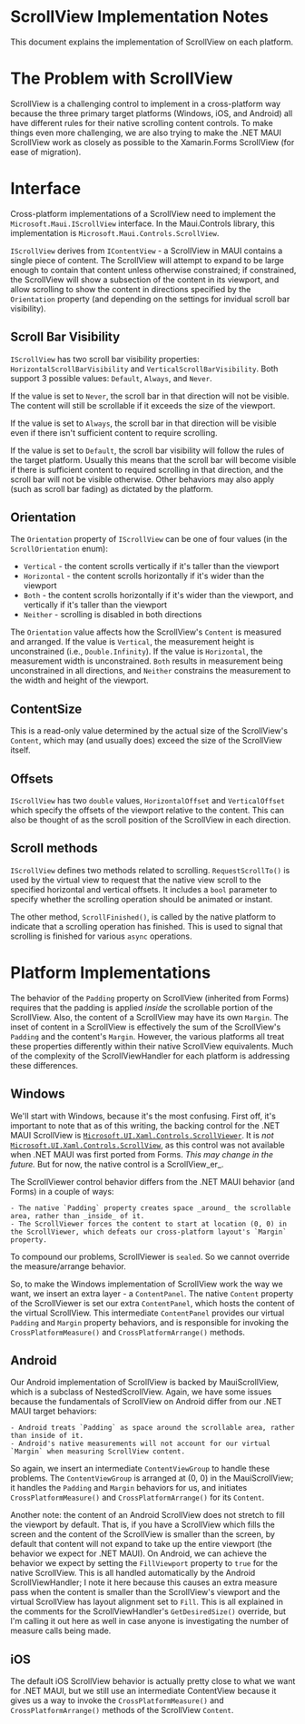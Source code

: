 # ScrollView Implementation Notes

This document explains the implementation of ScrollView on each platform.

# The Problem with ScrollView

ScrollView is a challenging control to implement in a cross-platform way because the three primary target platforms (Windows, iOS, and Android) all have different rules for their native scrolling content controls. To make things even more challenging, we are also trying to make the .NET MAUI ScrollView work as closely as possible to the Xamarin.Forms ScrollView (for ease of migration). 

# Interface

Cross-platform implementations of a ScrollView need to implement the `Microsoft.Maui.IScrollView` interface. In the Maui.Controls library, this implementation is `Microsoft.Maui.Controls.ScrollView`. 

`IScrollView` derives from `IContentView` - a ScrollView in MAUI contains a single piece of content. The ScrollView will attempt to expand to be large enough to contain that content unless otherwise constrained; if constrained, the ScrollView will show a subsection of the content in its viewport, and allow scrolling to show the content in directions specified by the `Orientation` property (and depending on the settings for invidual scroll bar visibility). 


## Scroll Bar Visibility

`IScrollView` has two scroll bar visibility properties: `HorizontalScrollBarVisibility` and `VerticalScrollBarVisibility`. Both support 3 possible values: `Default`, `Always`, and `Never`. 

If the value is set to `Never`, the scroll bar in that direction will not be visible. The content will still be scrollable if it exceeds the size of the viewport. 

If the value is set to `Always`, the scroll bar in that direction will be visible even if there isn't sufficient content to require scrolling. 

If the value is set to `Default`, the scroll bar visibility will follow the rules of the target platform. Usually this means that the scroll bar will become visible if there is sufficient content to required scrolling in that direction, and the scroll bar will not be visible otherwise. Other behaviors may also apply (such as scroll bar fading) as dictated by the platform. 

## Orientation

The `Orientation` property of `IScrollView` can be one of four values (in the `ScrollOrientation` enum):

 - `Vertical` - the content scrolls vertically if it's taller than the viewport
 - `Horizontal` - the content scrolls horizontally if it's wider than the viewport
 - `Both` - the content scrolls horizontally if it's wider than the viewport, and vertically if it's taller than the viewport
 - `Neither` - scrolling is disabled in both directions
 
The `Orientation` value affects how the ScrollView's `Content` is measured and arranged. If the value is `Vertical`, the measurement height is unconstrained (i.e., `Double.Infinity`). If the value is `Horizontal`, the measurement width is unconstrained. `Both` results in measurement being unconstrained in all directions, and `Neither` constrains the measurement to the width and height of the viewport.

## ContentSize

This is a read-only value determined by the actual size of the ScrollView's `Content`, which may (and usually does) exceed the size of the ScrollView itself.

## Offsets

`IScrollView` has two `double` values, `HorizontalOffset` and `VerticalOffset` which specify the offsets of the viewport relative to the content. This can also be thought of as the scroll position of the ScrollView in each direction. 

## Scroll methods

`IScrollView` defines two methods related to scrolling. `RequestScrollTo()` is used by the virtual view to request that the native view scroll to the specified horizontal and vertical offsets. It includes a `bool` parameter to specify whether the scrolling operation should be animated or instant. 

The other method, `ScrollFinished()`, is called by the native platform to indicate that a scrolling operation has finished. This is used to signal that scrolling is finished for various `async` operations. 

# Platform Implementations

The behavior of the `Padding` property on ScrollView (inherited from Forms) requires that the padding is applied _inside_ the scrollable portion of the ScrollView. Also, the content of a ScrollView may have its own `Margin`. The inset of content in a ScrollView is effectively the sum of the ScrollView's `Padding` and the content's `Margin`. However, the various platforms all treat these properties differently within their native ScrollView equivalents. Much of the complexity of the ScrollViewHandler for each platform is addressing these differences.

## Windows

We'll start with Windows, because it's the most confusing. First off, it's important to note that as of this writing, the backing control for the .NET MAUI ScrollView is [`Microsoft.UI.Xaml.Controls.ScrollViewer`](https://learn.microsoft.com/en-us/uwp/api/windows.ui.xaml.controls.scrollviewer?view=winrt-22621). It is _not_ [`Microsoft.UI.Xaml.Controls.ScrollView`](https://learn.microsoft.com/en-us/windows/windows-app-sdk/api/winrt/microsoft.ui.xaml.controls.scrollview?view=windows-app-sdk-1.4), as this control was not available when .NET MAUI was first ported from Forms. _This may change in the future._ But for now, the native control is a ScrollView_er_. 

The ScrollViewer control behavior differs from the .NET MAUI behavior (and Forms) in a couple of ways:

	- The native `Padding` property creates space _around_ the scrollable area, rather than _inside_ of it. 
	- The ScrollViewer forces the content to start at location (0, 0) in the ScrollViewer, which defeats our cross-platform layout's `Margin` property. 
	
To compound our problems, ScrollViewer is `sealed`. So we cannot override the measure/arrange behavior.
	
So, to make the Windows implementation of ScrollView work the way we want, we insert an extra layer - a `ContentPanel`. The native `Content` property of the ScrollViewer is set our extra `ContentPanel`, which hosts the content of the virtual ScrollView. This intermediate `ContentPanel` provides our virtual `Padding` and `Margin` property behaviors, and is responsible for invoking the `CrossPlatformMeasure()` and `CrossPlatformArrange()` methods. 

## Android

Our Android implementation of ScrollView is backed by MauiScrollView, which is a subclass of NestedScrollView. Again, we have some issues because the fundamentals of ScrollView on Android differ from our .NET MAUI target behaviors:

	- Android treats `Padding` as space around the scrollable area, rather than inside of it. 
	- Android's native measurements will not account for our virtual `Margin` when measuring ScrollView content. 
	
So again, we insert an intermediate `ContentViewGroup` to handle these problems. The `ContentViewGroup` is arranged at (0, 0) in the MauiScrollView; it handles the `Padding` and `Margin` behaviors for us, and initiates `CrossPlatformMeasure()` and `CrossPlatformArrange()` for its `Content`. 

Another note: the content of an Android ScrollView does not stretch to fill the viewport by default. That is, if you have a ScrollView which fills the screen and the content of the ScrollView is smaller than the screen, by default that content will not expand to take up the entire viewport (the behavior we expect for .NET MAUI). On Android, we can achieve the behavior we expect by setting the `FillViewport` property to `true` for the native ScrollView. This is all handled automatically by the Android ScrollViewHandler; I note it here because this causes an extra measure pass when the content is smaller than the ScrollView's viewport and the virtual ScrollView has layout alignment set to `Fill`. This is all explained in the comments for the ScrollViewHandler's `GetDesiredSize()` override, but I'm calling it out here as well in case anyone is investigating the number of measure calls being made. 

## iOS

The default iOS ScrollView behavior is actually pretty close to what we want for .NET MAUI, but we still use an intermediate ContentView because it gives us a way to invoke the `CrossPlatformMeasure()` and `CrossPlatformArrange()` methods of the ScrollView `Content`. 
